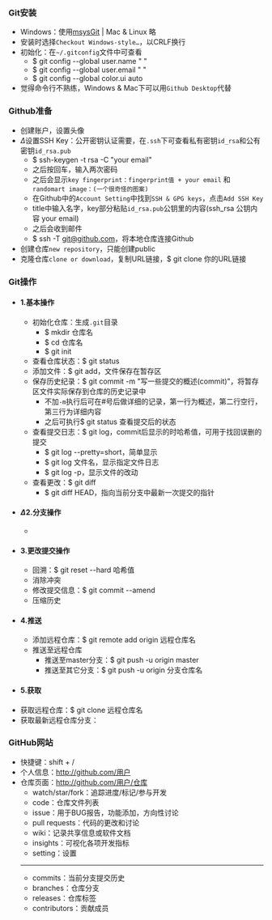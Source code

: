 ### Git安装
  - Windows：使用[msysGit](http://msysgit.github.io/) | Mac & Linux 略
  - 安装时选择`Checkout Windows-style…`，以CRLF换行
  - 初始化：在`~/.gitconfig`文件中可查看
    - $ git config --global user.name " "
    - $ git config --global user.email " "
    - $ git config --global color.ui auto
  - 觉得命令行不熟练，Windows & Mac下可以用`Github Desktop`代替

### Github准备
  - 创建账户，设置头像
  - $\Delta$设置SSH Key：公开密钥认证需要，在`.ssh`下可查看私有密钥`id_rsa`和公有密钥`id_rsa.pub`
    - $ ssh-keygen -t rsa -C "your email"
    - 之后按回车，输入两次密码
    - 之后会显示`key fingerprint：fingerprint值 + your email` 和 `randomart image：(一个很奇怪的图案)`
    - 在Github中的`Account Setting`中找到`SSH & GPG keys`，点击`Add SSH Key`
    - title中输入名字，key部分粘贴`id_rsa.pub`公钥里的内容(ssh_rsa 公钥内容 your email)
    - 之后会收到邮件
    - $ ssh -T git@github.com，将本地仓库连接Github
  - 创建仓库`new repository`，只能创建public
  - 克隆仓库`clone or download`，复制URL链接，$ git clone 你的URL链接

### Git操作
  - #### 1.基本操作
    - 初始化仓库：生成`.git`目录
      - $ mkdir 仓库名 
      - $ cd 仓库名
      - $ git init
    - 查看仓库状态：$ git status
    - 添加文件：$ git add，文件保存在暂存区
    - 保存历史纪录：$ git commit -m "写一些提交的概述(commit)"，将暂存区文件实际保存到仓库的历史记录中
      - 不加`-m`执行后可在#号后做详细的记录，第一行为概述，第二行空行，第三行为详细内容
      - 之后可执行$ git status 查看提交后的状态
    - 查看提交日志：$ git log，commit后显示的时哈希值，可用于找回误删的提交
      - $ git log --pretty=short，简单显示 
      - $ git log 文件名，显示指定文件日志
      - $ git log -p，显示文件的改动
    - 查看更改：$ git diff
      - $ git diff HEAD，指向当前分支中最新一次提交的指针
  - #### $\Delta$2.分支操作
    - 
  - #### 3.更改提交操作
    - 回溯：$ git reset --hard 哈希值
    - 消除冲突
    - 修改提交信息：$ git commit --amend
    - 压缩历史
  - #### 4.推送
    - 添加远程仓库：$ git remote add origin 远程仓库名
    - 推送至远程仓库
      - 推送至master分支：$ git push -u origin master
      - 推送至其它分支：$ git push -u origin 分支仓库名
  - #### 5.获取
  - 获取远程仓库：$ git clone 远程仓库名
  - 获取最新远程仓库分支：

### GitHub网站
  - 快捷键：shift + /
  - 个人信息：http://github.com/用户
  - 仓库页面：http://github.com/用户/仓库
    - watch/star/fork：追踪进度/标记/参与开发
    - code：仓库文件列表
    - issue：用于BUG报告，功能添加，方向性讨论
    - pull requests：代码的更改和讨论
    - wiki：记录共享信息或软件文档
    - insights：可视化各项开发指标
    - setting：设置
    ---
    - commits：当前分支提交历史
    - branches：仓库分支
    - releases：仓库标签
    - contributors：贡献成员